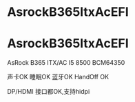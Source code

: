 # AsrockB365ItxAcEFI
# AsrockB365ItxAcEFI

AsRock B365 ITX/AC
I5 8500
BCM64350

声卡OK
睡眠OK
蓝牙OK
HandOff OK

DP/HDMI 接口都OK,支持hidpi
